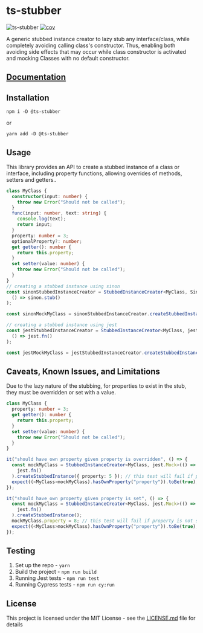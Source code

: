 # ts-stubber

![ts-stubber](https://github.com/ShellyDCMS/ts-stubber/actions/workflows/npm-publish.yml/badge.svg)
[![cov](https://ShellyDCMS.github.io/ts-stubber/badges/coverage.svg)](https://github.com/ShellyDCMS/ts-stubber/actions)

A generic stubbed instance creator to lazy stub any interface/class, while completely avoiding calling class's constructor.
Thus, enabling both avoiding side effects that may occur while class constructor is activated and mocking Classes with no default constructor.

## [Documentation](https://shellydcms.github.io/ts-stubber/modules.html)

## Installation

`npm i -D @ts-stubber`

or

`yarn add -D @ts-stubber`

## Usage

This library provides an API to create a stubbed instance of a class or interface, including property functions, allowing overrides of methods, setters and getters..

```ts
class MyClass {
  constructor(input: number) {
    throw new Error("Should not be called");
  }
  func(input: number, text: string) {
    console.log(text);
    return input;
  }
  property: number = 3;
  optionalProperty?: number;
  get getter(): number {
    return this.property;
  }
  set setter(value: number) {
    throw new Error("Should not be called");
  }
}
// creating a stubbed instance using sinon
const sinonStubbedInstanceCreator = StubbedInstanceCreator<MyClass, SinonStub>(
  () => sinon.stub()
);

const sinonMockMyClass = sinonStubbedInstanceCreator.createStubbedInstance();

// creating a stubbed instance using jest
const jestStubbedInstanceCreator = StubbedInstanceCreator<MyClass, jest.Mock>(
  () => jest.fn()
);

const jestMockMyClass = jestStubbedInstanceCreator.createStubbedInstance();
```

## Caveats, Known Issues, and Limitations

Due to the lazy nature of the stubbing, for properties to exist in the stub, they must be overridden or set with a value.

```ts
class MyClass {
  property: number = 3;
  get getter(): number {
    return this.property;
  }
  set setter(value: number) {
    throw new Error("Should not be called");
  }
}

it("should have own property given property is overridden", () => {
  const mockMyClass = StubbedInstanceCreator<MyClass, jest.Mock>(() =>
    jest.fn()
  ).createStubbedInstance({ property: 5 }); // this test will fail if property is not overridden
  expect((<MyClass>mockMyClass).hasOwnProperty("property")).toBe(true);
});

it("should have own property given property is set", () => {
  const mockMyClass = StubbedInstanceCreator<MyClass, jest.Mock>(() =>
    jest.fn()
  ).createStubbedInstance();
  mockMyClass.property = 8; // this test will fail if property is not set
  expect((<MyClass>mockMyClass).hasOwnProperty("property")).toBe(true);
});
```

## Testing

1. Set up the repo - `yarn`
2. Build the project - `npm run build`
3. Running Jest tests - `npm run test`
4. Running Cypress tests - `npm run cy:run`

## License

This project is licensed under the MIT License - see the [LICENSE.md](LICENSE.md) file for details
